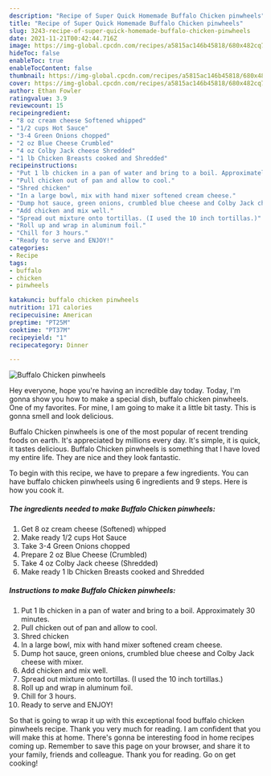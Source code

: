 ```yaml
---
description: "Recipe of Super Quick Homemade Buffalo Chicken pinwheels"
title: "Recipe of Super Quick Homemade Buffalo Chicken pinwheels"
slug: 3243-recipe-of-super-quick-homemade-buffalo-chicken-pinwheels
date: 2021-11-21T00:42:44.716Z
image: https://img-global.cpcdn.com/recipes/a5815ac146b45818/680x482cq70/buffalo-chicken-pinwheels-recipe-main-photo.jpg
hideToc: false
enableToc: true
enableTocContent: false
thumbnail: https://img-global.cpcdn.com/recipes/a5815ac146b45818/680x482cq70/buffalo-chicken-pinwheels-recipe-main-photo.jpg
cover: https://img-global.cpcdn.com/recipes/a5815ac146b45818/680x482cq70/buffalo-chicken-pinwheels-recipe-main-photo.jpg
author: Ethan Fowler
ratingvalue: 3.9
reviewcount: 15
recipeingredient:
- "8 oz cream cheese Softened whipped"
- "1/2 cups Hot Sauce"
- "3-4 Green Onions chopped"
- "2 oz Blue Cheese Crumbled"
- "4 oz Colby Jack cheese Shredded"
- "1 lb Chicken Breasts cooked and Shredded"
recipeinstructions:
- "Put 1 lb chicken in a pan of water and bring to a boil. Approximately 30 minutes."
- "Pull chicken out of pan and allow to cool."
- "Shred chicken"
- "In a large bowl, mix with hand mixer softened cream cheese."
- "Dump hot sauce, green onions, crumbled blue cheese and Colby Jack cheese with mixer."
- "Add chicken and mix well."
- "Spread out mixture onto tortillas. (I used the 10 inch tortillas.)"
- "Roll up and wrap in aluminum foil."
- "Chill for 3 hours."
- "Ready to serve and ENJOY!"
categories:
- Recipe
tags:
- buffalo
- chicken
- pinwheels

katakunci: buffalo chicken pinwheels 
nutrition: 171 calories
recipecuisine: American
preptime: "PT25M"
cooktime: "PT37M"
recipeyield: "1"
recipecategory: Dinner

---
```



![Buffalo Chicken pinwheels](https://img-global.cpcdn.com/recipes/a5815ac146b45818/680x482cq70/buffalo-chicken-pinwheels-recipe-main-photo.jpg)

Hey everyone, hope you're having an incredible day today. Today, I'm gonna show you how to make a special dish, buffalo chicken pinwheels. One of my favorites. For mine, I am going to make it a little bit tasty. This is gonna smell and look delicious.



Buffalo Chicken pinwheels is one of the most popular of recent trending foods on earth. It's appreciated by millions every day. It's simple, it is quick, it tastes delicious. Buffalo Chicken pinwheels is something that I have loved my entire life. They are nice and they look fantastic.


To begin with this recipe, we have to prepare a few ingredients. You can have buffalo chicken pinwheels using 6 ingredients and 9 steps. Here is how you cook it.

<!--inarticleads1-->

##### The ingredients needed to make Buffalo Chicken pinwheels:

1. Get 8 oz cream cheese (Softened) whipped
1. Make ready 1/2 cups Hot Sauce
1. Take 3-4 Green Onions chopped
1. Prepare 2 oz Blue Cheese (Crumbled)
1. Take 4 oz Colby Jack cheese (Shredded)
1. Make ready 1 lb Chicken Breasts cooked and Shredded




<!--inarticleads2-->

##### Instructions to make Buffalo Chicken pinwheels:

1. Put 1 lb chicken in a pan of water and bring to a boil. Approximately 30 minutes.
1. Pull chicken out of pan and allow to cool.
1. Shred chicken
1. In a large bowl, mix with hand mixer softened cream cheese.
1. Dump hot sauce, green onions, crumbled blue cheese and Colby Jack cheese with mixer.
1. Add chicken and mix well.
1. Spread out mixture onto tortillas. (I used the 10 inch tortillas.)
1. Roll up and wrap in aluminum foil.
1. Chill for 3 hours.
1. Ready to serve and ENJOY!



So that is going to wrap it up with this exceptional food buffalo chicken pinwheels recipe. Thank you very much for reading. I am confident that you will make this at home. There's gonna be interesting food in home recipes coming up. Remember to save this page on your browser, and share it to your family, friends and colleague. Thank you for reading. Go on get cooking!
